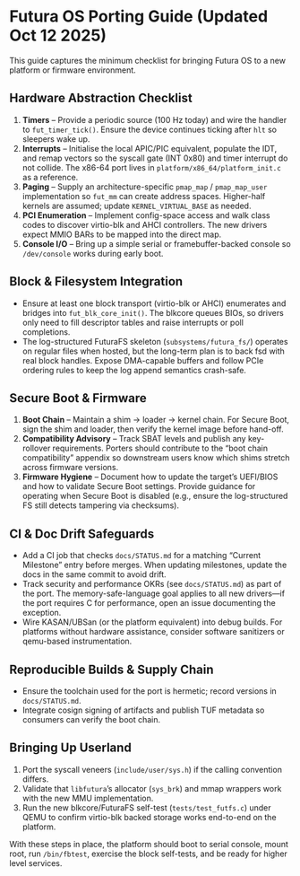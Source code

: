 # Futura OS Porting Guide (Updated Oct 12 2025)

This guide captures the minimum checklist for bringing Futura OS to a new
platform or firmware environment.

## Hardware Abstraction Checklist

1. **Timers** – Provide a periodic source (100 Hz today) and wire the handler to
   `fut_timer_tick()`. Ensure the device continues ticking after `hlt` so
   sleepers wake up.
2. **Interrupts** – Initialise the local APIC/PIC equivalent, populate the IDT,
   and remap vectors so the syscall gate (INT 0x80) and timer interrupt do not
   collide. The x86-64 port lives in `platform/x86_64/platform_init.c` as a
   reference.
3. **Paging** – Supply an architecture-specific `pmap_map` / `pmap_map_user`
   implementation so `fut_mm` can create address spaces. Higher-half kernels are
   assumed; update `KERNEL_VIRTUAL_BASE` as needed.
4. **PCI Enumeration** – Implement config-space access and walk class codes to
   discover virtio-blk and AHCI controllers. The new drivers expect MMIO BARs
   to be mapped into the direct map.
5. **Console I/O** – Bring up a simple serial or framebuffer-backed console so
   `/dev/console` works during early boot.

## Block & Filesystem Integration

- Ensure at least one block transport (virtio-blk or AHCI) enumerates and
  bridges into `fut_blk_core_init()`. The blkcore queues BIOs, so drivers only
  need to fill descriptor tables and raise interrupts or poll completions.
- The log-structured FuturaFS skeleton (`subsystems/futura_fs/`) operates on
  regular files when hosted, but the long-term plan is to back fsd with real
  block handles. Expose DMA-capable buffers and follow PCIe ordering rules to
  keep the log append semantics crash-safe.

## Secure Boot & Firmware

1. **Boot Chain** – Maintain a shim → loader → kernel chain. For Secure Boot,
   sign the shim and loader, then verify the kernel image before hand-off.
2. **Compatibility Advisory** – Track SBAT levels and publish any key-rollover
   requirements. Porters should contribute to the “boot chain compatibility”
   appendix so downstream users know which shims stretch across firmware
   versions.
3. **Firmware Hygiene** – Document how to update the target’s UEFI/BIOS and how
   to validate Secure Boot settings. Provide guidance for operating when Secure
   Boot is disabled (e.g., ensure the log-structured FS still detects tampering
   via checksums).

## CI & Doc Drift Safeguards

- Add a CI job that checks `docs/STATUS.md` for a matching “Current Milestone”
  entry before merges. When updating milestones, update the docs in the same
  commit to avoid drift.
- Track security and performance OKRs (see `docs/STATUS.md`) as part of the
  port. The memory-safe-language goal applies to all new drivers—if the port
  requires C for performance, open an issue documenting the exception.
- Wire KASAN/UBSan (or the platform equivalent) into debug builds. For platforms
  without hardware assistance, consider software sanitizers or qemu-based
  instrumentation.

## Reproducible Builds & Supply Chain

- Ensure the toolchain used for the port is hermetic; record versions in
  `docs/STATUS.md`.
- Integrate cosign signing of artifacts and publish TUF metadata so consumers
  can verify the boot chain.

## Bringing Up Userland

1. Port the syscall veneers (`include/user/sys.h`) if the calling convention
   differs.
2. Validate that `libfutura`’s allocator (`sys_brk`) and mmap wrappers work with
   the new MMU implementation.
3. Run the new blkcore/FuturaFS self-test (`tests/test_futfs.c`) under QEMU to
   confirm virtio-blk backed storage works end-to-end on the platform.

With these steps in place, the platform should boot to serial console, mount
root, run `/bin/fbtest`, exercise the block self-tests, and be ready for higher
level services.
